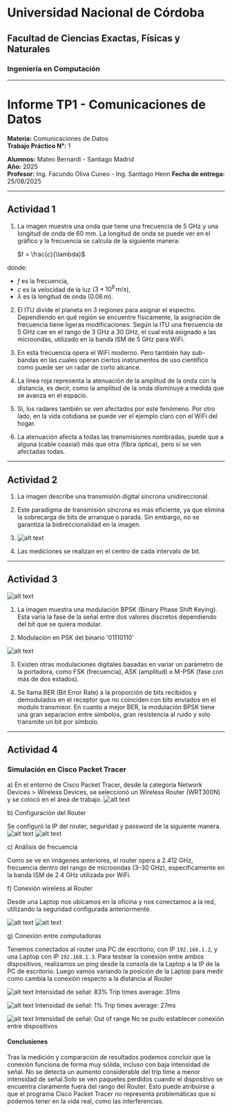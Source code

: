 # Universidad Nacional de Córdoba

## Facultad de Ciencias Exactas, Físicas y Naturales

### Ingeniería en Computación

---

# Informe TP1 - Comunicaciones de Datos

**Materia:** Comunicaciones de Datos  
**Trabajo Práctico N°:** 1

**Alumnos:** Mateo Bernardi - Santiago Madrid  
**Año:** 2025  
**Profesor:** Ing. Facundo Oliva Cuneo - Ing. Santiago Henn
**Fecha de entrega:** 25/08/2025

---

## Actividad 1

1. La imagen muestra una onda que tiene una frecuencia de 5 GHz y una longitud de onda de 60 mm. La longitud de onda se puede ver en el gráfico y la frecuencia se calcula de la siguiente manera:

    $f = \frac{c}{\lambda}$

donde:
- $f$ es la frecuencia,
- $c$ es la velocidad de la luz ($3 \times 10^8 \, m/s$),
- $\lambda$ es la longitud de onda ($0.06 \, m$).

2. El ITU divide el planeta en 3 regiones para asignar el espectro. Dependiendo en qué región se encuentre físicamente, la asignación de frecuencia tiene ligeras modificaciones.
   Según la ITU una frecuencia de 5 GHz cae en el rango de 3 GHz a 30 GHz, el cual está asignado a las microondas, utilizado en la banda ISM de 5 GHz para WiFi.

3. En esta frecuencia opera el WiFi moderno. Pero también hay sub-bandas en las cuales operan ciertos instrumentos de uso científico como puede ser un radar de corto alcance.

4. La línea roja representa la atenuación de la amplitud de la onda con la distancia, es decir, como la amplitud de la onda disminuye a medida que se avanza en el espacio.

5. Si, los radares también se ven afectados por este fenómeno.
   Por otro lado, en la vida cotidiana se puede ver el ejemplo claro con el WiFi del hogar.

6. La atenuación afecta a todas las transmisiones nombradas, puede que a alguna (cable coaxial) más que otra (fibra óptica), pero sí se ven afectadas todas.

---

## Actividad 2

1. La imagen describe una transmisión digital síncrona unidireccional.

2. Este paradigma de transmisión síncrona es más eficiente, ya que elimina la sobrecarga de bits de arranque o parada. Sin embargo, no se garantiza la bidireccionalidad en la imagen.

3. ![alt text](senal_y.png)

4. Las mediciones se realizan en el centro de cada intervalo de bit.

---

## Actividad 3

![alt text](image.png)

1. La imagen muestra una modulación BPSK (Binary Phase Shift Keying). Esta varia la fase de la señal entre dos valores discretos dependiendo del bit que se quiera modular.

2. Modulación en PSK del binario '01110110'

![alt text](image-1.png)

3. Existen otras modulaciones digitales basadas en variar un parámetro de la portadora, como FSK (frecuencia), ASK (amplitud) o M-PSK (fase con más de dos estados).

4. Se llama BER (Bit Error Rate) a la proporción de bits recibidos y demodulados en el receptor que no coinciden con bits enviados en el modulo transmisor.
   En cuanto a mejor BER, la modulación BPSK tiene una gran separacion entre símbolos, gran resistencia al ruido y solo transmite un bit por símbolo.

---

## Actividad 4

### Simulación en Cisco Packet Tracer

a) En el entorno de Cisco Packet Tracer, desde la categoría Network Devices > Wireless Devices, se seleccionó un Wireless Router (WRT300N) y se colocó en el área de trabajo.
![alt text](image-2.png)

b) Configuración del Router

Se configuró la IP del router, seguridad y password de la siguiente manera.
![alt text](image-14.png)
![alt text](image-5.png)

c) Análisis de frecuencia

Como se ve en imágenes anteriores, el router opera a 2.412 GHz, frecuencia dentro del rango de microondas (3–30 GHz), específicamente en la banda ISM de 2.4 GHz utilizada por WiFi.

f) Conexión wireless al Router

Desde una Laptop nos ubicamos en la oficina y nos conectamos a la red, utilizando la seguridad configurada anteriormente.


![alt text](image-3.png)
![alt text](image-4.png)

g) Conexión entre computadoras

Tenemos conectados al router una PC de escritorio, con IP `192.168.1.2`, y una Laptop con IP `192.168.1.3`.
Para testear la conexión entre ambos dispositivos, realizamos un ping desde la consola de la Laptop a la IP de la PC de escritorio.
Luego vamos variando la posición de la Laptop para medir como cambia la conexión respecto a la distancia al Router

![alt text](image-16.png)
Intensidad de señal: 83%
Trip times average: 31ms

![alt text](image-12.png)
Intensidad de señal: 1%
Trip times average: 27ms

![alt text](image-13.png)
Intensidad de señal: Out of range
No se pudo establecer conexión entre dispositivos

#### Conclusiones

Tras la medición y comparación de resultados podemos concluir que la conexión funciona de forma muy sólida, incluso con baja intensidad de señal. No se detecta un aumento considerable del trip time a menor intensidad de señal.Solo se ven paquetes perdidos cuando el dispositivo se encuentra claramente fuera del rango del Router.
Esto puede atribuirse a que el programa Cisco Packet Tracer no representa problemáticas que si podemos tener en la vida real, como las interferencias.

